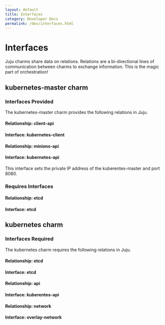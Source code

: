 ```yaml
---
layout: default
title: Interfaces 
category: Developer Docs
permalink: /dev/interfaces.html
---
```


# Interfaces

Juju charms share data on relations.  Relations are a bi-directional lines
of communication between charms to exchange information.  This is the magic
part of orchestration!

## kubernetes-master charm

### Interfaces Provided
The kubernetes-master charm provides the following relations in Juju.

#### Relationship:  client-api
#### Interface:  kubernetes-client

#### Relationship:  minions-api
#### Interface:  kubernetes-api
This interface sets the private IP address of the kuberentes-master and port 
8080.

### Requires Interfaces

#### Relationship: etcd
#### Interface: etcd



## kubernetes charm

### Interfaces Required
The kubernetes charm requires the following relations in Juju.

#### Relationship:  etcd
#### Interface: etcd

#### Relationship: api
#### Interface: kuberentes-api

#### Relationship: network
#### Interface: overlay-network
